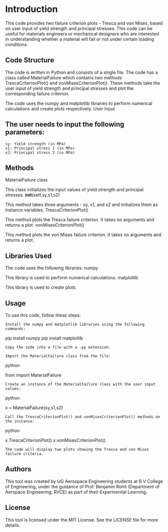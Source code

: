 # Introduction

This code provides two failure criterion plots - Tresca and von Mises, based on user input of yield strength and principal stresses. This code can be useful for materials engineers or mechanical designers who are interested in understanding whether a material will fail or not under certain loading conditions.

## Code Structure

The code is written in Python and consists of a single file. The code has a class called MaterialFailure which contains two methods TrescaCriterionPlot() and vonMisesCriterionPlot(). These methods take the user input of yield strength and principal stresses and plot the corresponding failure criterion.

The code uses the numpy and matplotlib libraries to perform numerical calculations and create plots respectively.
User Input

## The user needs to input the following parameters:

    sy: Yield strength (in MPa)
    s1: Principal stress 1 (in MPa)
    s2: Principal stress 2 (in MPa)

## Methods
MaterialFailure class

This class initializes the input values of yield strength and principal stresses.
__init__(self,sy,s1,s2)

This method takes three arguments - sy, s1, and s2 and initializes them as instance variables.
TrescaCriterionPlot()

This method plots the Tresca failure criterion. It takes no arguments and returns a plot.
vonMisesCriterionPlot()

This method plots the von Mises failure criterion. It takes no arguments and returns a plot.
## Libraries Used

The code uses the following libraries:
numpy

This library is used to perform numerical calculations.
matplotlib

This library is used to create plots.
## Usage

To use this code, follow these steps:

    Install the numpy and matplotlib libraries using the following commands:

pip install numpy
pip install matplotlib

    Copy the code into a file with a .py extension.

    Import the MaterialFailure class from the file:

python

from <filename> import MaterialFailure

    Create an instance of the MaterialFailure class with the user input values:

python

x = MaterialFailure(sy,s1,s2)

    Call the TrescaCriterionPlot() and vonMisesCriterionPlot() methods on the instance:

python

x.TrescaCriterionPlot()
x.vonMisesCriterionPlot()

    The code will display two plots showing the Tresca and von Mises failure criteria.



## Authors
This tool was created by UG Aerospace Engineering students at R.V College of Engineering,
under the guidance of Prof. Benjamin Rohit (Department of Aeropace Engineering, RVCE) as part of their Experinential Learning.

## License
This tool is licensed under the MIT License. See the LICENSE file for more details.
